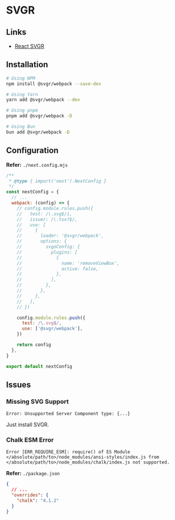 # SVGR

## Links

- [React SVGR](/react/react-svgr.md)

## Installation

```sh
# Using NPM
npm install @svgr/webpack --save-dev

# Using Yarn
yarn add @svgr/webpack --dev

# Using pnpm
pnpm add @svgr/webpack -D

# Using Bun
bun add @svgr/webpack -D
```

## Configuration

**Refer:** `./next.config.mjs`

```mjs
/**
 * @type { import('next').NextConfig }
 */
const nextConfig = {
  // ...
  webpack: (config) => {
    // config.module.rules.push({
    //   test: /\.svg$/i,
    //   issuer: /\.tsx?$/,
    //   use: [
    //     {
    //       loader: '@svgr/webpack',
    //       options: {
    //         svgoConfig: {
    //           plugins: [
    //             {
    //               name: 'removeViewBox',
    //               active: false,
    //             },
    //           ],
    //         },
    //       },
    //     },
    //   ],
    // })

    config.module.rules.push({
      test: /\.svg$/,
      use: ['@svgr/webpack'],
    })

    return config
  },
}

export default nextConfig
```

## Issues

### Missing SVG Support

```log
Error: Unsupported Server Component type: {...}
```

Just install SVGR.

### Chalk ESM Error

```log
Error [ERR_REQUIRE_ESM]: require() of ES Module </absolute/path/to>/node_modules/ansi-styles/index.js from </absolute/path/to>/node_modules/chalk/index.js not supported.
```

<!--
https://stackoverflow.com/questions/70309135/chalk-error-err-require-esm-require-of-es-module
-->

**Refer:** `./package.json`

```json
{
  // ...
  "overrides": {
    "chalk": "4.1.2"
  }
}
```
